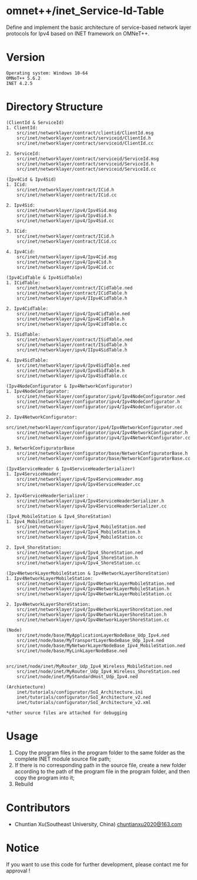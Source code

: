 # omnet++/inet_Service-Id-Table 
Define and implement the basic architecture of service-based network layer protocols for Ipv4 based on INET framework on OMNeT++.
# Version
	Operating system: Windows 10-64
	OMNeT++ 5.6.2
	INET 4.2.5
# Directory Structure
	(ClientId & ServiceId)
	1. ClientId:
		src/inet/networklayer/contract/clientid/ClientId.msg
		src/inet/networklayer/contract/serviceid/ClientId.h
		src/inet/networklayer/contract/serviceid/ClientId.cc
		
	2. ServiceId:
		src/inet/networklayer/contract/serviceid/ServiceId.msg
		src/inet/networklayer/contract/serviceid/ServiceId.h
		src/inet/networklayer/contract/serviceid/ServiceId.cc

	(Ipv4Cid & Ipv4Sid)
	1. ICid:
		src/inet/networklayer/contract/ICid.h
		src/inet/networklayer/contract/ICid.cc
		
	2. Ipv4Sid:
		src/inet/networklayer/ipv4/Ipv4Sid.msg
		src/inet/networklayer/ipv4/Ipv4Sid.h
		src/inet/networklayer/ipv4/Ipv4Sid.cc
		
	3. ICid:
		src/inet/networklayer/contract/ICid.h
		src/inet/networklayer/contract/ICid.cc

	4. Ipv4Cid:
		src/inet/networklayer/ipv4/Ipv4Cid.msg
		src/inet/networklayer/ipv4/Ipv4Cid.h
		src/inet/networklayer/ipv4/Ipv4Cid.cc
		
	(Ipv4CidTable & Ipv4SidTable)
	1. ICidTable:
		src/inet/networklayer/contract/ICidTable.ned
		src/inet/networklayer/contract/ICidTable.h
		src/inet/networklayer/ipv4/IIpv4CidTable.h
		
	2. Ipv4CidTable:
		src/inet/networklayer/ipv4/Ipv4CidTable.ned
		src/inet/networklayer/ipv4/Ipv4CidTable.h
		src/inet/networklayer/ipv4/Ipv4CidTable.cc

	3. ISidTable:
		src/inet/networklayer/contract/ISidTable.ned
		src/inet/networklayer/contract/ISidTable.h
		src/inet/networklayer/ipv4/IIpv4SidTable.h
		
	4. Ipv4SidTable:
		src/inet/networklayer/ipv4/Ipv4SidTable.ned
		src/inet/networklayer/ipv4/Ipv4SidTable.h
		src/inet/networklayer/ipv4/Ipv4SidTable.cc
		
	(Ipv4NodeConfigurator & Ipv4NetworkConfigurator)
	1. Ipv4NodeConfigurator:
		src/inet/networklayer/configurator/ipv4/Ipv4NodeConfigurator.ned
		src/inet/networklayer/configurator/ipv4/Ipv4NodeConfigurator.h
		src/inet/networklayer/configurator/ipv4/Ipv4NodeConfigurator.cc
	
	2. Ipv4NetworkConfigurator:
		src/inet/networklayer/configurator/ipv4/Ipv4NetworkConfigurator.ned
		src/inet/networklayer/configurator/ipv4/Ipv4NetworkConfigurator.h
		src/inet/networklayer/configurator/ipv4/Ipv4NetworkConfigurator.cc
	
	3. NetworkConfiguratorBase
		src/inet/networklayer/configurator/base/NetworkConfiguratorBase.h
		src/inet/networklayer/configurator/base/NetworkConfiguratorBase.cc
		
	(Ipv4ServiceHeader & Ipv4ServiceHeaderSerializer)
	1. Ipv4ServiceHeader:
		src/inet/networklayer/ipv4/Ipv4ServiceHeader.msg
		src/inet/networklayer/ipv4/Ipv4ServiceHeader.cc
		
	2. Ipv4ServiceHeaderSerializer：
		src/inet/networklayer/ipv4/Ipv4ServiceHeaderSerializer.h
		src/inet/networklayer/ipv4/Ipv4ServiceHeaderSerializer.cc

	(Ipv4_MobileStation & Ipv4_ShoreStation)
	1. Ipv4_MobileStation:
		src/inet/networklayer/ipv4/Ipv4_MobileStation.ned
		src/inet/networklayer/ipv4/Ipv4_MobileStation.h
		src/inet/networklayer/ipv4/Ipv4_MobileStation.cc
		
	2. Ipv4_ShoreStation:
		src/inet/networklayer/ipv4/Ipv4_ShoreStation.ned
		src/inet/networklayer/ipv4/Ipv4_ShoreStation.h
		src/inet/networklayer/ipv4/Ipv4_ShoreStation.cc
		
	(Ipv4NetworkLayerMobileStation & Ipv4NetworkLayerShoreStation)
	1. Ipv4NetworkLayerMobileStation:
		src/inet/networklayer/ipv4/Ipv4NetworkLayerMobileStation.ned
		src/inet/networklayer/ipv4/Ipv4NetworkLayerMobileStation.h
		src/inet/networklayer/ipv4/Ipv4NetworkLayerMobileStation.cc
	
	2. Ipv4NetworkLayerShoreStation:
		src/inet/networklayer/ipv4/Ipv4NetworkLayerShoreStation.ned
		src/inet/networklayer/ipv4/Ipv4NetworkLayerShoreStation.h
		src/inet/networklayer/ipv4/Ipv4NetworkLayerShoreStation.cc
		
	(Node)
		src/inet/node/base/MyApplicationLayerNodeBase_Udp_Ipv4.ned
		src/inet/node/base/MyTransportLayerNodeBase_Udp_Ipv4.ned
		src/inet/node/base/MyNetworkLayerNodeBase_Ipv4_MobileStation.ned
		src/inet/node/base/MyLinkLayerNodeBase.ned
		
        	src/inet/node/inet/MyRouter_Udp_Ipv4_Wireless_MobileStation.ned
		src/inet/node/inet/MyRouter_Udp_Ipv4_Wireless_ShoreStation.ned
		src/inet/node/inet/MyStandardHost_Udp_Ipv4.ned

	(Archietecture)
		inet/tutorials/configurator/SoI_Architecture.ini
		inet/tutorials/configurator/SoI_Architecture_v2.ned
		inet/tutorials/configurator/SoI_Architecture_v2.xml
		
	*other source files are attached for debugging 
# Usage
1. Copy the program files in the program folder to the same folder as the complete INET module source file path;
2. If there is no corresponding path in the source file, create a new folder according to the path of the program file in the program folder, and then copy the program into it;
3. Rebuild
# Contributors
* Chuntian Xu(Southeast University, China)
chuntianxu2020@163.com
# Notice
If you want to use this code for further development, please contact me for approval !
